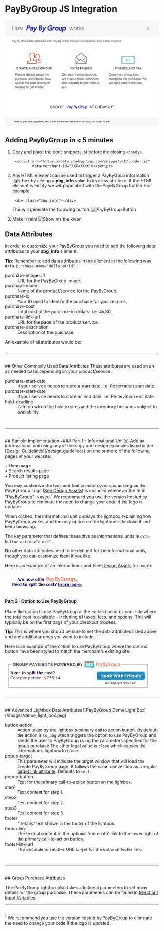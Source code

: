 # PayByGroup JS Integration

![PayByGroup Light box](/images/popup.png)


<!-- ### PayByGroup Light box

The PBG Light box provides the end user with information about the PayByGroup services
and optionally provides them with the ability to initiate a new PayByGroup.  The light box is designed to provide
merchants with considerable flexibility in configuring how PayByGroup is presented to their customers.
Below we list the parameters that control this informational Light box. -->


## Adding PayByGroup in < 5 minutes

1. Copy and place the code snippet just before the closing `</body>`.

        <script src="https://lets.paybygroup.com/snippet/v1/loader.js"
                data-merchant-id="XXXXXXXX"></script>

2. Any HTML element can be used to trigger a PayByGoup information light box by adding a **pbg_info** value to its class attribute. If the HTML element is empty we will populate it with the PayByGroup button. For example.

        <div class="pbg_info"></div>

    This will generate the following button.
    ![PayByGroup Button](/images/pbg_orange.png)

3. Make it rain! ![Show me the kwan](/images/dollar.png)

## Data Attributes
In order to customize your PayByGroup you need to add the following data attributes to your **pbg_info** element.

<div class="alert tip">
  <p><strong>Tip</strong>: Remember to add data attributes in the element in the following way <code>data-purchase-name="Hello world"</code> .</p>
</div>
<dl>
  <dt>purchase-image-url</dt>
  <dd>URL for the PayByGroup image.</dd>
  <dt>purchase-name</dt>
  <dd>Name of the product/service for the PayByGroup.</dd>
  <dt>purchase-id</dt>
  <dd>Your ID used to identify the purchase for your records.</dd>
  <dt>purchase-cost</dt>
  <dd>Total cost of the purchase in dollars. i.e. 45.80</dd>
  <dt>purchase-link-url</dt>
  <dd>URL for the page of the product/service.</dd>
  <dt>purchase-description</dt>
  <dd>Description of the purchase.</dd>
</dl>
An example of all attributes would be:
    <div class="pbg_info"
      data-purchase-image-url="http://example.com/picture.png"
      data-purchase-name="Awesome Escape"
      data-purchase-id="ESCAPE-23"
      data-purchase-cost="500.45"
      data-purchase-link-url="http://example.com/property"
      data-purchase-description="Great rental for 3 people with lake view." >
    </div>
<br>
<hr>
<br>
## Other Commonly Used Data Attributes
These attributes are used on an as needed basis depending on your product/service.
<dl>
  <dt>purchase-start-date</dt>
  <dd>If your service needs to store a start date. i.e. Reservation start date.</dd>
  <dt>purchase-start-date</dt>
  <dd>If your service needs to store an end date. i.e. Reservation end date.</dd>
  <dt>hold-deadline</dt>
  <dd>Date on which the hold expires and the inventory becomes subject to availability.</dd>
</dl>
<br>
<hr>
<br>
## Sample Implementation
#### Part 1 - Informational Unit(s)
Add an informational unit using any of the copy and design examples listed in the [Design Guidelines](/design_guidelines)
 on one or more of the following pages of your website:

•   Homepage <br>
•   Search results page <br>
•   Product listing page

You may customize the look and feel to match your site as long as the PayByGroup Logo ([See Design Assets](/design_assets)) is included whenever the term "PayByGroup" is used.<sup>1</sup> We recommend you use the version hosted by PayByGroup to eliminate the need to change your code if the logo is updated. 

When clicked, the informational unit displays the lightbox explaining how PayByGroup works, and the only option on the lightbox is to close it and keep browsing.

<div class="alert tip">
  <p>The key parameter that defines these divs as informational units is <code>data-button-action="close"</code> .</p>
</div>

No other data attributes need to be defined for the informational units, though you can customize them if you like.

Here is an example of an informational unit (see [Design Assets](/design_assets) for more):


![Info Unit](/images/info_unit.png)

#### Part 2 - Option to Use PayByGroup

Place the option to use PayByGroup at the earliest point on your site where the total cost is available - including all taxes, fees, and options. This will typically be on the first page of your checkout process.

<div class="alert tip">
  <p><strong>Tip</strong>: This is where you should be sure to set the data attributes listed above and any additional ones you want to include</code> .</p>
</div>

Here is an example of the option to use PayByGroup where the div and button have been styled to match the merchant's existing site:

![Use PayByGroup](/images/use_paybygroup.png)
<br>
<hr>
<br>
## Advanced Lightbox Data Attributes
![PayByGroup Demo Light Box](/images/demo_light_box.png)
<dl>
  <dt>button-action</dt>
  <dd>Action taken by the lightbox's primary call to action button.
  By default the action is <code>to_pbg</code> which triggers the option to use PayByGroup and sends the user to PayByGroup using the parameters specified for the group purchase.The other legal value is <code>close</code> which causes the informational lightbox to close.</dd>
  <dt>popup-target</dt>
  <dd>This parameter will indicate the target window that will load the Create PayByGroup page. It follows the same convention as a regular <a href="http://www.w3schools.com/tags/att_link_target.asp">target link attribute</a>. Defaults to <code>self</code>.</dd>
  <dt>popup-button</dt>
  <dd>Text for the primary call-to-action button on the lightbox.</dd>
  <dt>step1</dt>
  <dd>Text content for step 1.</dd>
  <dt>step2</dt>
  <dd>Text content for step 2.</dd>
  <dt>step3</dt>
  <dd>Text content for step 3.</dd>
  <dt>footer</dt>
  <dd>"Details" text shown in the footer of the lightbox.</dd>
  <dt>footer-link</dt>
  <dd>The textual content of the optional 'more info' link to the lower right of the primary call-to-action button.</dd>
  <dt>footer-link-url</dt>
  <dd>The absolute or relative URL target for the optional footer link.</dd>
</dl>
<br>
<hr>
<br>
## Group Purchase Attributes

The PayByGroup lightbox also takes additional parameters to set many details for the group purchase. These parameters can be found in [Merchant Input Variables](/merchant_input_variables).
<br>
<hr>
<br>
<sup>1</sup> We recommend you use the version hosted by PayByGroup to eliminate the need to change your code if the logo is updated. 
